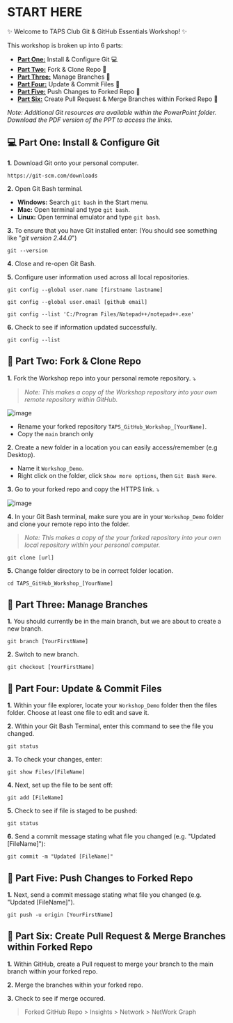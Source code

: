 # START HERE

✨ Welcome to TAPS Club Git & GitHub Essentials Workshop! ✨ 

This workshop is broken up into 6 parts:

- **[Part One:](https://github.com/rhollins8199/TAPS_GitHub_Workshop?tab=readme-ov-file#computer-part-one-install--configure-git)** Install & Configure Git :computer:
- **[Part Two:](https://github.com/rhollins8199/TAPS_GitHub_Workshop?tab=readme-ov-file#fork_and_knife-part-two-fork--clone-repo)** Fork & Clone Repo :fork_and_knife:
- **[Part Three:](https://github.com/rhollins8199/TAPS_GitHub_Workshop?tab=readme-ov-file#cactus-part-three-manage-branches)** Manage Branches :cactus:
- **[Part Four:](https://github.com/rhollins8199/TAPS_GitHub_Workshop?tab=readme-ov-file#-part-four-update--commit-files)** Update & Commit Files 📝 
- **[Part Five:](https://github.com/rhollins8199/TAPS_GitHub_Workshop?tab=readme-ov-file#-part-five-push-changes-to-forked-repo)** Push Changes to Forked Repo 🔄
- **[Part Six:](https://github.com/rhollins8199/TAPS_GitHub_Workshop?tab=readme-ov-file#-part-six-create-pull-request--merge-branches-within-forked-repo)** Create Pull Request & Merge Branches within Forked Repo 🤝

*Note: Additional Git resources are available within the PowerPoint folder. Download the PDF version of the PPT to access the links.*

<!-------------------------------------------------------------------------------- Part One -------------------------------------------------------------------------------->

## :computer: Part One: Install & Configure Git

<strong>1.</strong> Download Git onto your personal computer.
```
https://git-scm.com/downloads
```
<strong>2.</strong> Open Git Bash terminal.

- **Windows:** Search `git bash` in the Start menu.
- **Mac:** Open terminal and type `git bash`.
- **Linux:** Open terminal emulator and type `git bash`.
  
<strong>3.</strong> To ensure that you have Git installed enter: (You should see something like "*git version 2.44.0*")
```
git --version
```
<strong>4.</strong> Close and re-open Git Bash.

<strong>5.</strong> Configure user information used across all local repositories.
```
git config --global user.name [firstname lastname]
```
```
git config --global user.email [github email]
```
```
git config --list 'C:/Program Files/Notepad++/notepad++.exe'
```
<strong>6.</strong> Check to see if information updated successfully.
```
git config --list
```

<!-------------------------------------------------------------------------------- Part Two -------------------------------------------------------------------------------->

## :fork_and_knife: Part Two: Fork & Clone Repo

<strong>1.</strong> Fork the Workshop repo into your personal remote repository. ⤵️

> *Note: This makes a copy of the Workshop repository into your own remote repository within GitHub.*

![image](https://github.com/rhollins8199/TAPS_GitHub_Workshop/assets/103677691/09216216-88aa-4aef-b063-6679965d4104)

- Rename your forked repository `TAPS_GitHub_Workshop_[YourName]`.
- Copy the `main` branch only

<strong>2.</strong> Create a new folder in a location you can easily access/remember (e.g Desktop). 

- Name it `Workshop_Demo`.
- Right click on the folder, click `Show more options`, then `Git Bash Here`.
  
<strong>3.</strong> Go to your forked repo and copy the HTTPS link. ⤵️

![image](https://github.com/rhollins8199/TAPS_GitHub_Workshop/assets/103677691/e29f73d7-778d-471b-b584-d2b95ecb769b)

<strong>4.</strong> In your Git Bash terminal, make sure you are in your `Workshop_Demo` folder and clone your remote repo into the folder.

> *Note: This makes a copy of the your forked repository into your own local repository within your personal computer.*

```
git clone [url]
```
<strong>5.</strong> Change folder directory to be in correct folder location.
```
cd TAPS_GitHub_Workshop_[YourName]
```

<!-------------------------------------------------------------------------------- Part Three -------------------------------------------------------------------------------->

## :cactus: Part Three: Manage Branches

<strong>1.</strong> You should currently be in the main branch, but we are about to create a new branch.
```
git branch [YourFirstName]
```
<strong>2.</strong> Switch to new branch.
```
git checkout [YourFirstName]
```

<!-------------------------------------------------------------------------------- Part Four -------------------------------------------------------------------------------->

## 📝 Part Four: Update & Commit Files

<strong>1.</strong> Within your file explorer, locate your `Workshop_Demo` folder then the files folder. Choose at least one file to edit and save it.

<!--------Add Pic Examples------------>

<strong>2.</strong> Within your Git Bash Terminal, enter this command to see the file you changed.
```
git status
```

<strong>3.</strong> To check your changes, enter:
```
git show Files/[FileName]
```

<strong>4.</strong> Next, set up the file to be sent off:
```
git add [FileName]
```

<strong>5.</strong> Check to see if file is staged to be pushed:
```
git status
```

<strong>6.</strong> Send a commit message stating what file you changed (e.g. "Updated [FileName]"):
```
git commit -m "Updated [FileName]"
```

<!-------------------------------------------------------------------------------- Part Five -------------------------------------------------------------------------------->

## 🔄 Part Five: Push Changes to Forked Repo

<strong>1.</strong> Next, send a commit message stating what file you changed (e.g. "Updated [FileName]").
```
git push -u origin [YourFirstName]
```

<!-------------------------------------------------------------------------------- Part Six -------------------------------------------------------------------------------->

## 🤝 Part Six: Create Pull Request & Merge Branches within Forked Repo

<strong>1.</strong> Within GitHub, create a Pull request to merge your branch to the main branch within your forked repo.

<strong>2.</strong> Merge the branches within your forked repo.

<strong>3.</strong> Check to see if merge occured.

> Forked GitHub Repo > Insights > Network > NetWork Graph




